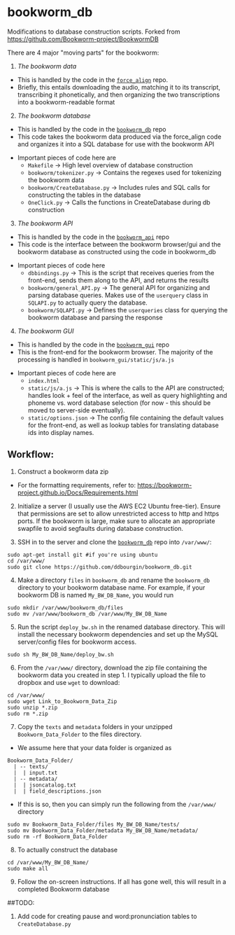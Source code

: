 # bookworm_db
Modifications to database construction scripts. Forked from https://github.com/Bookworm-project/BookwormDB

There are 4 major "moving parts" for the bookworm:

1. *The bookworm data*
  - This is handled by the code in the [`force_align`](https://github.com/ddbourgin/force_align) repo. 
  - Briefly, this entails downloading the audio, matching it to its transcript, transcribing it phonetically, and then organizing the two transcriptions into a bookworm-readable format

2. *The bookworm database*
  - This is handled by the code in the [`bookworm_db`](https://github.com/ddbourgin/bookworm_db) repo
  - This code takes the bookworm data produced via the force_align code and organizes it into a SQL database for use with the bookworm API
  * Important pieces of code here are
    - `Makefile`                      -> High level overview of database construction
    - `bookworm/tokenizer.py`         -> Contains the regexes used for tokenizing the bookworm data
    - `bookworm/CreateDatabase.py`    -> Includes rules and SQL calls for constructing the tables in the database
    - `OneClick.py`                   -> Calls the functions in CreateDatabase during db construction

3. *The bookworm API*
  - This is handled by the code in the [`bookworm_api`](https://github.com/ddbourgin/bookworm_api) repo
  - This code is the interface between the bookworm browser/gui and the bookworm database as constructed using the code in bookworm_db
  * Important pieces of code here
    - `dbbindings.py`                 -> This is the script that receives queries from the front-end, sends them along to the API, and returns the results
    - `bookworm/general_API.py`       -> The general API for organizing and parsing database queries. Makes use of the `userquery` class in `SQLAPI.py` to actually query the database.
    - `bookworm/SQLAPI.py`            -> Defines the `userqueries` class for querying the bookworm database and parsing the response

4. *The bookworm GUI*
  - This is handled by the code in the [`bookworm_gui`](https://github.com/ddbourgin/bookworm_gui) repo
  - This is the front-end for the bookworm browser. The majority of the processing is handled in `bookworm_gui/static/js/a.js`
  * Important pieces of code here are
    - `index.html`
    - `static/js/a.js`        -> This is where the calls to the API are constructed; handles look + feel of the interface, as well as query highlighting and phoneme vs. word database selection (for now - this should be moved to server-side eventually).
    - `static/options.json`   -> The config file containing the default values for the front-end, as well as lookup tables for translating database ids into display names.


## Workflow:
1. Construct a bookworm data zip
  - For the formatting requirements, refer to: https://bookworm-project.github.io/Docs/Requirements.html

2. Initialize a server (I usually use the AWS EC2 Ubuntu free-tier). Ensure that permissions are set to allow unrestricted access to http and https ports. If the bookworm is large, make sure to allocate an appropriate swapfile to avoid segfaults during database construction.

3. SSH in to the server and clone the [`bookworm_db`](https://github.com/ddbourgin/bookworm_db) repo into `/var/www/`:
  ```shell
  sudo apt-get install git #if you're using ubuntu
  cd /var/www/
  sudo git clone https://github.com/ddbourgin/bookworm_db.git
  ```
4. Make a directory `files` in `bookworm_db` and rename the `bookworm_db` directory to your bookworm database name. For example, if your bookworm DB is named `My_BW_DB_Name`, you would run 
  ```shell
  sudo mkdir /var/www/bookworm_db/files
  sudo mv /var/www/bookworm_db /var/www/My_BW_DB_Name
  ```

5. Run the script `deploy_bw.sh` in the renamed database directory. This will install the necessary bookworm dependencies and set up the MySQL server/config files for bookworm access.
  ```shell
  sudo sh My_BW_DB_Name/deploy_bw.sh
  ```

6. From the `/var/www/` directory, download the zip file containing the bookworm data you created in step 1. I typically upload the file to dropbox and use `wget` to download:
  ```shell
  cd /var/www/
  sudo wget Link_to_Bookworm_Data_Zip
  sudo unzip *.zip
  sudo rm *.zip
  ```
7. Copy the `texts` and `metadata` folders in your unzipped `Bookworm_Data_Folder` to the files directory. 
  - We assume here that your data folder is organized as
  ```
  Bookworm_Data_Folder/
    | -- texts/
    |  | input.txt
    | -- metadata/
    |  | jsoncatalog.txt
    |  | field_descriptions.json
  ```
  - If this is so, then you can simply run the following from the `/var/www/` directory
  ```shell
  sudo mv Bookworm_Data_Folder/files My_BW_DB_Name/tests/
  sudo mv Bookworm_Data_Folder/metadata My_BW_DB_Name/metadata/
  sudo rm -rf Bookworm_Data_Folder
  ```
8. To actually construct the database
```shell
cd /var/www/My_BW_DB_Name/
sudo make all
```
9. Follow the on-screen instructions. If all has gone well, this will result in a completed Bookworm database

##TODO:
1. Add code for creating pause and word:pronunciation tables to `CreateDatabase.py`

